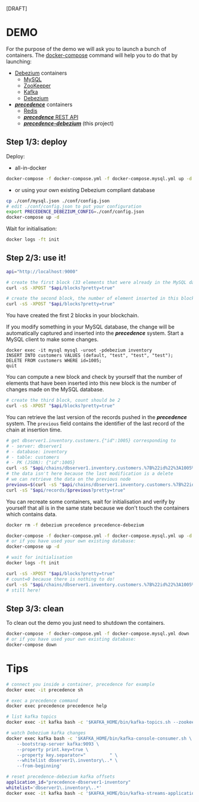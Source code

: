 [DRAFT]

# DEMO

For the purpose of the demo we will ask you to launch a bunch of containers. The [docker-compose](https://docs.docker.com/compose/) command will help you to do that by launching:
- [Debezium](https://debezium.io/) containers
    - [MySQL](https://hub.docker.com/r/debezium/example-mysql)
    - [ZooKeeper](https://hub.docker.com/r/debezium/zookeeper)
    - [Kafka](https://hub.docker.com/r/wurstmeister/kafka)
    - [Debezium](https://hub.docker.com/r/debezium/connect/)
- [**_precedence_**](https://precedence.inblocks.io/) containers
    - [Redis](https://hub.docker.com/_/redis)
    - [**_precedence_** REST API](https://hub.docker.com/r/inblocks/precedence)
    - [**_precedence-debezium_**](https://hub.docker.com/r/inblocks/precedence-debezium) (this project)



## Step 1/3: deploy

Deploy:

- all-in-docker
```bash
docker-compose -f docker-compose.yml -f docker-compose.mysql.yml up -d
```

- or using your own existing Debezium compliant database
```bash
cp ./conf/mysql.json ./conf/config.json
# edit ./conf/config.json to put your configuration
export PRECEDENCE_DEBEZIUM_CONFIG=./conf/config.json
docker-compose up -d
```

Wait for initialisation:
```bash
docker logs -ft init
```



## Step 2/3: use it!

```bash
api="http://localhost:9000"

# create the first block (33 elements that were already in the MySQL database at launch)
curl -sS -XPOST "$api/blocks?pretty=true"

# create the second block, the number of element inserted in this block should be 0
curl -sS -XPOST "$api/blocks?pretty=true"
```

You have created the first 2 blocks in your blockchain.

If you modify something in your MySQL database, the change will be automatically captured and inserted into the **_precedence_** system. Start a MySQL client to make some changes.

```
docker exec -it mysql mysql -uroot -pdebezium inventory
INSERT INTO customers VALUES (default, "test", "test", "test");
DELETE FROM customers WHERE id=1005;
quit
```

You can compute a new block and check by yourself that the number of elements that have been inserted into this new block is the number of changes made on the MySQL database.

```bash
# create the third block, count should be 2
curl -sS -XPOST "$api/blocks?pretty=true"
```

You can retrieve the last version of the records pushed in the **_precedence_** system. The `previous` field contains the identifier of the last record of the chain at insertion time.

```bash
# get dbserver1.inventory.customers.{"id":1005} corresponding to
# - server: dbserver1
# - database: inventory
# - table: customers
# - PK (JSON): {"id":1005}
curl -sS "$api/chains/dbserver1.inventory.customers.%7B%22id%22%3A1005%7D?pretty=true"
# the data isn't here because the last modification is a delete
# we can retrieve the data on the previous node
previous=$(curl -sS "$api/chains/dbserver1.inventory.customers.%7B%22id%22%3A1005%7D" | sed -En 's/.*previous":\["([a-f0-9]*).*/\1/p')
curl -sS "$api/records/$previous?pretty=true"
```

You can recreate some containers, wait for initialisation and verify by yourself that all is in the same state because we don't touch the containers which contains data.

```bash
docker rm -f debezium precedence precedence-debezium

docker-compose -f docker-compose.yml -f docker-compose.mysql.yml up -d
# or if you have used your own existing database:
docker-compose up -d

# wait for initialisation
docker logs -ft init

curl -sS -XPOST "$api/blocks?pretty=true"
# count=0 because there is nothing to do!
curl -sS "$api/chains/dbserver1.inventory.customers.%7B%22id%22%3A1005%7D?pretty=true"
# still here!
```



## Step 3/3: clean

To clean out the demo you just need to shutdown the containers.

```bash
docker-compose -f docker-compose.yml -f docker-compose.mysql.yml down
# or if you have used your own existing database:
docker-compose down
```



# Tips
```bash
# connect you inside a container, precedence for example
docker exec -it precedence sh

# exec a precedence command
docker exec precedence precedence help

# list kafka topics
docker exec -it kafka bash -c '$KAFKA_HOME/bin/kafka-topics.sh --zookeeper zookeeper:2181 --list'

# watch Debezium kafka changes
docker exec kafka bash -c '$KAFKA_HOME/bin/kafka-console-consumer.sh \
    --bootstrap-server kafka:9093 \
    --property print.key=true \
    --property key.separator="         " \
    --whitelist dbserver1\.inventory\..* \
    --from-beginning'

# reset precedence-debezium kafka offsets
application_id="precedence-dbserver1-inventory"
whitelist='dbserver1\.inventory\..*'
docker exec -it kafka bash -c '$KAFKA_HOME/bin/kafka-streams-application-reset.sh --application-id '"$application_id"' --input-topics $(echo $($KAFKA_HOME/bin/kafka-topics.sh --zookeeper zookeeper:2181 --list | egrep "'"$whitelist"'") | tr "[:blank:]" ",") --to-earliest'
```
